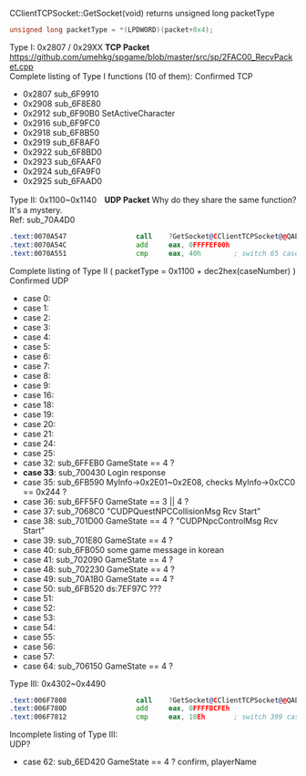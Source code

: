 CClientTCPSocket::GetSocket(void) returns unsigned long packetType
```C++
unsigned long packetType = *(LPDWORD)(packet+0x4);
```
Type I: 0x2807 / 0x29XX **TCP Packet**
https://github.com/umehkg/spgame/blob/master/src/sp/2FAC00_RecvPacket.cpp <br />
Complete listing of Type I functions (10 of them): Confirmed TCP <br />
- 0x2807 sub_6F9910
- 0x2908 sub_6F8E80
- 0x2912 sub_6F90B0 SetActiveCharacter
- 0x2916 sub_6F9FC0
- 0x2918 sub_6F8B50
- 0x2919 sub_6F8AF0 
- 0x2922 sub_6F8BD0
- 0x2923 sub_6FAAF0
- 0x2924 sub_6FA9F0
- 0x2925 sub_6FAAD0

Type II: 0x1100~0x1140　**UDP Packet** Why do they share the same function? It's a mystery.<br />
Ref: sub_70A4D0<br />
```asm
.text:0070A547                 call    ?GetSocket@CClientTCPSocket@@QAEIXZ ; CClientTCPSocket::GetSocket(void)
.text:0070A54C                 add     eax, 0FFFFEF00h
.text:0070A551                 cmp     eax, 40h        ; switch 65 cases
```
Complete listing of Type II ( packetType = 0x1100 + dec2hex(caseNumber) ) Confirmed UDP
- case 0:
- case 1:
- case 2:
- case 3:
- case 4:
- case 5:
- case 6:
- case 7:
- case 8:
- case 9:
- case 16:
- case 18:
- case 19:
- case 20:
- case 21:
- case 24:
- case 25:
- case 32: sub_6FFEB0 GameState == 4 ? 
- **case 33**: sub_700430 Login response
- case 35: sub_6FB590 MyInfo->0x2E01~0x2E08, checks MyInfo->0xCC0 == 0x244 ?
- case 36: sub_6FF5F0 GameState == 3 || 4 ?
- case 37: sub_7068C0 "CUDPQuestNPCCollisionMsg Rcv Start"
- case 38: sub_701D00 GameState == 4 ? "CUDPNpcControlMsg Rcv Start"
- case 39: sub_701E80 GameState == 4 ?
- case 40: sub_6FB050 some game message in korean
- case 41: sub_702090 GameState == 4 ?
- case 48: sub_702230 GameState == 4 ?
- case 49: sub_70A1B0 GameState == 4 ?
- case 50: sub_6FB520 ds:7EF97C ???
- case 51:
- case 52:
- case 53:
- case 54:
- case 55:
- case 56:
- case 57:
- case 64: sub_706150 GameState == 4 ?

Type III: 0x4302~0x4490
```asm
.text:006F7808                 call    ?GetSocket@CClientTCPSocket@@QAEIXZ ; CClientTCPSocket::GetSocket(void)
.text:006F780D                 add     eax, 0FFFFBCFEh
.text:006F7812                 cmp     eax, 18Eh       ; switch 399 cases
```
Incomplete listing of Type III: <br /> UDP?
- case 62: sub_6ED420 GameState == 4 ? confirm, playerName
